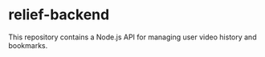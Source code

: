 # relief-backend
This repository contains a Node.js API for managing user video history and bookmarks.

